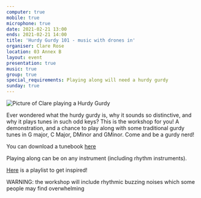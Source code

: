 ```yaml
---
computer: true
mobile: true
microphone: true
date: 2021-02-21 13:00
ends: 2021-02-21 14:00
title: 'Hurdy Gurdy 101 - music with drones in'
organiser: Clare Rose
location: 03 Annex B
layout: event
presentation: true
music: true
group: true
special_requirements: Playing along will need a hurdy gurdy
sunday: true
---
```

![Picture of Clare playing a Hurdy Gurdy]({{site.baseurl}}/assets/event_hurdy.jpg)

Ever wondered what the hurdy gurdy is, why it sounds so distinctive, and why it plays tunes in such odd keys? This is the workshop for you! A demonstration, and a chance to play along with some traditional gurdy tunes in G major, C Major, DMinor and GMinor. Come and be a gurdy nerd!

You can download a tunebook [here](/assets/hurdy_gurdy_101_tunebook.pdf)

Playing along can be on any instrument (including rhythm instruments).

[Here](https://www.youtube.com/playlist?list=PLsQO55Hodd6mFkQKKy6hm8tdAimL7qPGf) is a playlist to get inspired!

WARNING: the workshop will include rhythmic buzzing noises which some people may find overwhelming





